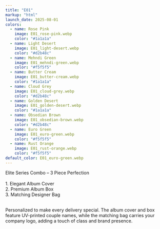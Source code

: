 ```yaml
---
title: "E01"
markup: "html"
launch_date: 2025-08-01
colors:
  - name: Rose Pink
    image: E01_rose-pink.webp
    color: "#1a1a1a"
  - name: Light Desert
    image: E01_light-desert.webp
    color: "#d2b48c"
  - name: Mehndi Green
    image: E01_mehndi-green.webp
    color: "#f5f5f5"
  - name: Butter Cream
    image: E01_butter-cream.webp
    color: "#1a1a1a"
  - name: Cloud Grey
    image: E01_cloud-grey.webp
    color: "#d2b48c"
  - name: Golden Desert
    image: E01_golden-desert.webp
    color: "#1a1a1a"
  - name: Obsedian Brown
    image: E01_obsedian-brown.webp
    color: "#d2b48c"
  - name: Euro Green
    image: E01_euro-green.webp
    color: "#f5f5f5"
  - name: Rust Orange
    image: E01_rust-orange.webp
    color: "#f5f5f5"
default_color: E01_euro-green.webp
---
```


Elite Series Combo – 3 Piece Perfection<br><br> <span class='text-b font-medium text-lime-300 mb-1'> 1. Elegant Album Cover<br> 2. Premium Album Box<br> 3. Matching Designer Bag<br><br> </span> <div class='max-w-xl mx-auto'> Personalized to make every delivery special. The album cover and box feature UV-printed couple names, while the matching bag carries your company logo, adding a touch of class and brand presence. </div>
